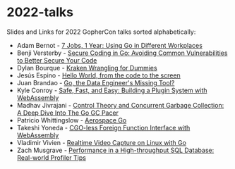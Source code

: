 # 2022-talks
Slides and Links for 2022 GopherCon talks sorted alphabetically:

- Adam Bernot - [7 Jobs, 1 Year: Using Go in Different Workplaces](./AdamBernot-7Jobs1Year/README.md)
- Benji Versterby - [Secure Coding in Go: Avoiding Common Vulnerabilities to Better Secure Your Code](./BenjiVesterby-SecureCodingInGo/README.md)
- Dylan Bourque - [Kraken Wrangling for Dummies](./DylanBourque-KrakenWranglingForDummies/README.md)
- Jesús Espino - [Hello World, from the code to the screen](./JesúsEspino-HelloWorldFromTheCodeToTheScreen/README.md)
- Juan Brandao - [Go, the Data Engineer's Missing Tool?](./JuanBrandao-GoTheDataEngineersMissingTool/README.md)
- Kyle Conroy - [Safe, Fast, and Easy: Building a Plugin System with WebAssembly](./KyleConroy-PluginSystemWebAssembly/README.md)
- Madhav Jivrajani - [Control Theory and Concurrent Garbage Collection: A Deep Dive Into The Go GC Pacer](./MadhavJivrajani-GCPacerDeepDive/README.md)
- Patricio Whittingslow - [Aerospace Go](./PatricioWhittingslow-AerospaceGo/README.md)
- Takeshi Yoneda - [CGO-less Foreign Function Interface with WebAssembly](./TakeshiYoneda-CGOlessForeignFunctionInterfaceWithWasm/README.md)
- Vladimir Vivien - [Realtime Video Capture on Linux with Go](./vladimirvivien-RealtimeVideoCaptureLinux/README.md)
- Zach Musgrave - [Performance in a High-throughput SQL Database: Real-world Profiler Tips](./ZachMusgrave-PerformanceHighThroughputSQLDatabase/README.md)
